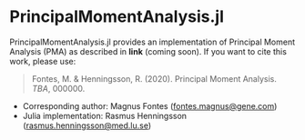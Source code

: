 # PrincipalMomentAnalysis.jl

PrincipalMomentAnalysis.jl provides an implementation of Principal Moment Analysis (PMA) as described in **link** (coming soon).
If you want to cite this work, please use:

> Fontes, M. & Henningsson, R. (2020). Principal Moment Analysis. *TBA*, 000000.

* Corresponding author: Magnus Fontes (fontes.magnus@gene.com)
* Julia implementation: Rasmus Henningsson (rasmus.henningsson@med.lu.se)
